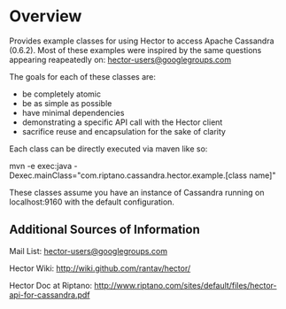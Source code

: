 Overview
============
Provides example classes for using Hector to access Apache Cassandra (0.6.2).
Most of these examples were inspired by the same questions appearing reapeatedly on: 
hector-users@googlegroups.com

The goals for each of these classes are: 

* be completely atomic
* be as simple as possible 
* have minimal dependencies 
* demonstrating a specific API call with the Hector client 
* sacrifice reuse and encapsulation for the sake of clarity


Each class can be directly executed via maven like so: 

mvn -e exec:java -Dexec.mainClass="com.riptano.cassandra.hector.example.[class name]"

These classes assume you have an instance of Cassandra running on localhost:9160 with the default configuration. 

Additional Sources of Information
----------------------------------
Mail List: hector-users@googlegroups.com

Hector Wiki: http://wiki.github.com/rantav/hector/

Hector Doc at Riptano: http://www.riptano.com/sites/default/files/hector-api-for-cassandra.pdf


